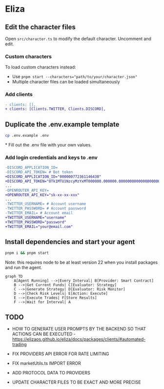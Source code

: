 # Eliza

## Edit the character files

Open `src/character.ts` to modify the default character. Uncomment and edit.

### Custom characters

To load custom characters instead:
- Use `pnpm start --characters="path/to/your/character.json"`
- Multiple character files can be loaded simultaneously

### Add clients

```diff
- clients: [],
+ clients: [Clients.TWITTER, Clients.DISCORD],
```

## Duplicate the .env.example template

```bash
cp .env.example .env
```

\* Fill out the .env file with your own values.

### Add login credentials and keys to .env

```diff
-DISCORD_APPLICATION_ID=
-DISCORD_API_TOKEN= # Bot token
+DISCORD_APPLICATION_ID="000000772361146438"
+DISCORD_API_TOKEN="OTk1MTU1NzcyMzYxMT000000.000000.00000000000000000000000000000000"
...
-OPENROUTER_API_KEY=
+OPENROUTER_API_KEY="sk-xx-xx-xxx"
...
-TWITTER_USERNAME= # Account username
-TWITTER_PASSWORD= # Account password
-TWITTER_EMAIL= # Account email
+TWITTER_USERNAME="username"
+TWITTER_PASSWORD="password"
+TWITTER_EMAIL="your@email.com"
```

## Install dependencies and start your agent

```bash
pnpm i && pnpm start
```
Note: this requires node to be at least version 22 when you install packages and run the agent.

```mermaid
graph TD
    A[Agent Running] -->|Every Interval| B[Provider: Smart Contract]
    B -->|Get Current Funds| C[Evaluator: Strategy]
    C -->|Generate Strategy| D[Evaluator: Risk Monitor]
    D -->|Check Risk Levels| E[Action: Execute]
    E -->|Execute Trades| F[Store Results]
    F -->|Wait for Interval| A
```

## TODO

* HOW TO GENERATE USER PROMPTS BY THE BACKEND SO THAT ACTIONS CAN BE EXECUTED - https://elizaos.github.io/eliza/docs/packages/clients/#automated-trading

* FIX PROVIDERS API ERROR FOR RATE LIMITING
* FIX marketUtils.ts IMPORT ERROR
* ADD PROTOCOL DATA TO PROVIDERS
* UPDATE CHARACTER FILES TO BE EXACT AND MORE PRECISE